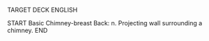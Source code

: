 TARGET DECK
ENGLISH

START
Basic
Chimney-breast
Back: n. Projecting wall surrounding a chimney.
END
